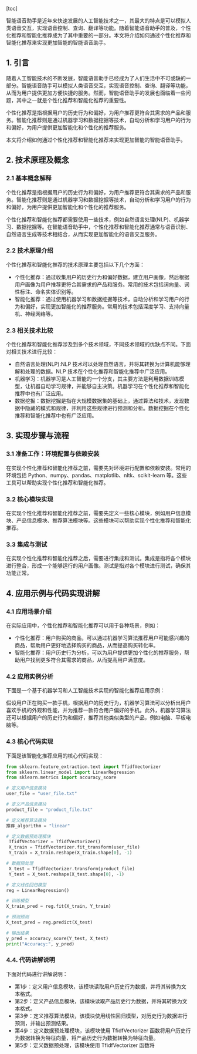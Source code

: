 
[toc]                    
                
                
智能语音助手是近年来快速发展的人工智能技术之一，其最大的特点是可以模拟人类语音交互，实现语音控制、查询、翻译等功能。随着智能语音助手的普及，个性化推荐和智能化推荐成为了其中重要的一部分。本文将介绍如何通过个性化推荐和智能化推荐来实现更加智能的智能语音助手。

## 1. 引言

随着人工智能技术的不断发展，智能语音助手已经成为了人们生活中不可或缺的一部分。智能语音助手可以模拟人类语音交互，实现语音控制、查询、翻译等功能，从而为用户提供更加方便快捷的服务。然而，智能语音助手的发展也面临着一些问题，其中之一就是个性化推荐和智能化推荐的重要性。

个性化推荐是指根据用户的历史行为和偏好，为用户推荐更符合其需求的产品和服务。智能化推荐则是通过机器学习和数据挖掘等技术，自动分析和学习用户的行为和偏好，为用户提供更加智能化和个性化的推荐服务。

本文将介绍如何通过个性化推荐和智能化推荐来实现更加智能的智能语音助手。

## 2. 技术原理及概念

### 2.1 基本概念解释

个性化推荐是指根据用户的历史行为和偏好，为用户推荐更符合其需求的产品和服务。智能化推荐则是通过机器学习和数据挖掘等技术，自动分析和学习用户的行为和偏好，为用户提供更加智能化和个性化的推荐服务。

个性化推荐和智能化推荐都需要使用一些技术，例如自然语言处理(NLP)、机器学习、数据挖掘等。在智能语音助手中，个性化推荐和智能化推荐通常与语音识别、自然语言生成等技术相结合，从而实现更加智能化的语音交互服务。

### 2.2 技术原理介绍

个性化推荐和智能化推荐的技术原理主要包括以下几个方面：

- 个性化推荐：通过收集用户的历史行为和偏好数据，建立用户画像，然后根据用户画像为用户推荐更符合其需求的产品和服务。常用的技术包括词向量、词性标注、命名实体识别等。
- 智能化推荐：通过使用机器学习和数据挖掘等技术，自动分析和学习用户的行为和偏好，实现更加智能化的推荐服务。常用的技术包括深度学习、支持向量机、神经网络等。

### 2.3 相关技术比较

个性化推荐和智能化推荐涉及到多个技术领域，不同技术领域的优缺点不同。下面对相关技术进行比较：

- 自然语言处理(NLP):NLP 技术可以处理自然语言，并将其转换为计算机能够理解和处理的数据。NLP 技术在个性化推荐和智能化推荐中广泛应用。
- 机器学习：机器学习是人工智能的一个分支，其主要方法是利用数据训练模型，让机器自动学习规律，并能够自主决策。机器学习在个性化推荐和智能化推荐中也有广泛应用。
- 数据挖掘：数据挖掘是指在大规模数据集的基础上，通过算法和技术，发现数据中隐藏的模式和规律，并利用这些规律进行预测和分析。数据挖掘在个性化推荐和智能化推荐中也有广泛应用。

## 3. 实现步骤与流程

### 3.1 准备工作：环境配置与依赖安装

在实现个性化推荐和智能化推荐之前，需要先对环境进行配置和依赖安装。常用的环境包括 Python、numpy、pandas、matplotlib、nltk、scikit-learn 等。这些工具可以帮助实现个性化推荐和智能化推荐。

### 3.2 核心模块实现

在实现个性化推荐和智能化推荐之前，需要先定义一些核心模块，例如用户信息模块、产品信息模块、推荐算法模块等。这些模块可以帮助实现个性化推荐和智能化推荐。

### 3.3 集成与测试

在实现个性化推荐和智能化推荐之后，需要进行集成和测试。集成是指将各个模块进行整合，形成一个能够运行的用户画像。测试是指对各个模块进行测试，确保其功能正常。

## 4. 应用示例与代码实现讲解

### 4.1 应用场景介绍

在实际应用中，个性化推荐和智能化推荐可以用于各种场景，例如：

- 个性化推荐：用户购买的商品，可以通过机器学习算法推荐用户可能感兴趣的商品，帮助用户更好地选择购买的商品，从而提高购买转化率。
- 智能化推荐：用户历史行为分析，可以为用户提供更加个性化的推荐服务，帮助用户找到更多符合其需求的商品，从而提高用户满意度。

### 4.2 应用实例分析

下面是一个基于机器学习和人工智能技术实现的智能化推荐应用示例：

假设用户正在购买一款手机，根据用户的历史行为，机器学习算法可以分析出用户喜欢手机的外观和性能，并为推荐一款符合用户偏好的手机。此外，机器学习算法还可以根据用户的历史行为和偏好，推荐其他类似类型的产品，例如电脑、平板电脑等。

### 4.3 核心代码实现

下面是该智能化推荐应用的核心代码实现：

```python
from sklearn.feature_extraction.text import TfidfVectorizer
from sklearn.linear_model import LinearRegression
from sklearn.metrics import accuracy_score

# 定义用户信息模块
user_file = "user_file.txt"

# 定义产品信息模块
product_file = "product_file.txt"

# 定义推荐算法模块
推荐_algorithm = "linear"

# 定义数据预处理模块
 TfidfVectorizer = TfidfVectorizer()
 X_train = TfidfVectorizer.fit_transform(user_file)
 Y_train = X_train.reshape(X_train.shape[0], -1)

# 数据预处理
 X_test = TfidfVectorizer.transform(product_file)
 Y_test = X_test.reshape(X_test.shape[0], -1)

# 定义线性回归模型
reg = LinearRegression()

# 训练模型
X_train_pred = reg.fit(X_train, Y_train)

# 预测预测
X_test_pred = reg.predict(X_test)

# 输出结果
y_pred = accuracy_score(Y_test, X_test)
print("Accuracy:", y_pred)
```

### 4.4. 代码讲解说明

下面对代码进行讲解说明：

- 第1步：定义用户信息模块，该模块读取用户历史行为数据，并将其转换为文本格式。
- 第2步：定义产品信息模块，该模块读取产品历史行为数据，并将其转换为文本格式。
- 第3步：定义推荐算法模块，该模块使用线性回归模型，对历史行为数据进行预测，并输出预测结果。
- 第4步：定义数据预处理模块，该模块使用 TfidfVectorizer 函数将用户历史行为数据转换为特征向量，将产品历史行为数据转换为特征向量。
- 第5步：定义数据预处理，该模块使用 TfidfVectorizer 函数将

